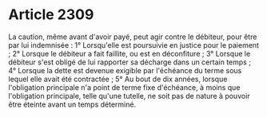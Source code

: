 # Article 2309

La caution, même avant d'avoir payé, peut agir contre le débiteur, pour être par lui indemnisée :   1° Lorsqu'elle est poursuivie en justice pour le paiement ;   2° Lorsque le débiteur a fait faillite, ou est en déconfiture ;   3° Lorsque le débiteur s'est obligé de lui rapporter sa décharge dans un certain temps ;   4° Lorsque la dette est devenue exigible par l'échéance du terme sous lequel elle avait été contractée ;   5° Au bout de dix années, lorsque l'obligation principale n'a point de terme fixe d'échéance, à moins que l'obligation principale, telle qu'une tutelle, ne soit pas de nature à pouvoir être éteinte avant un temps déterminé.